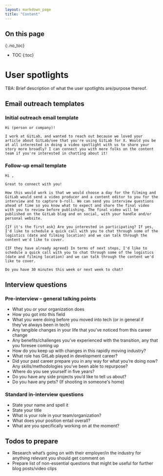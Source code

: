 ```yaml
---
layout: markdown_page
title: "Content"
---
```


## On this page
{:.no_toc}

- TOC
{:toc}

# User spotlights

TBA: Brief description of what the user spotlights are/purpose thereof.

## Email outreach templates

### Initial outreach email template

```
Hi (person or company)!

I work at GitLab, and wanted to reach out because we loved your article about GitLab/see that you're using GitLab for X. Would you be at all interested in doing a video spotlight with us to share your story more broadly? I can connect you with more folks on the content team if you're interested in chatting about it!
```

### Follow-up email template

```
Hi ,

Great to connect with you!

How this would work is that we would choose a day for the filming and GitLab would send a video producer and a content editor to you for the interview and to capture b-roll. We can send you interview questions ahead of time so you know what to expect and share the final video with you to review before publishing. The final video will be published on the GitLab blog and on social, with your handle and/or personal website.

{If it's the first ask} Are you interested in participating? If yes, I'd like to schedule a quick call with you to chat through some of the logistics (date and filming location) and we can talk through the content we'd like to cover.

{IF they have already agreed} In terms of next steps, I'd like to schedule a quick call with you to chat through some of the logistics (date and filming location) and we can talk through the content we'd like to cover.

Do you have 30 minutes this week or next week to chat?
```

## Interview questions

### Pre-interview – general talking points

- What you or your organization does
- How you got into this field
- What you were doing before you moved into tech (or in general if they’ve always been in tech)
- Any tangible changes in your life that you’ve noticed from this career change
- Any benefits/challenges you’ve experienced with the transition, any that you foresee coming up
- How do you keep up with changes in this rapidly moving industry?
- What role has GitLab played in development career?
- Did your past career prepare you in any way for what you’re doing now? Any skills/methodologies you’ve been able to repurpose?
- Where do you see yourself in five years?
- Do you have any side projects you’d like to tell us about?
- Do you have any pets? (If shooting in someone's home)

### Standard in-interview questions

- State your name and spell it
- State your title
- What is your role in your team/organization?
- What does your position entail overall?
- What are you specifically working on at the moment?

## Todos to prepare

- Research what’s going on with their employer/in the industry for anything relevant you should get comment on
- Prepare list of non-essential questions that might be useful for further blog posts/video clips
